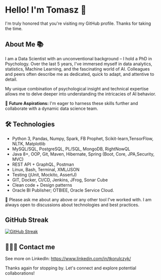 
# Hello! I'm Tomasz 👋

I'm truly honored that you're visiting my GitHub profile. Thanks for taking the time.

## About Me 📚
I am a Data Scientist with an unconventional background – I hold a PhD in Psychology. Over the last 5 years, I've immersed myself in data analytics, statistics, Machine Learning, and the fascinating world of AI. Colleagues and peers often describe me as dedicated, quick to adapt, and attentive to detail.

My unique combination of psychological insight and technical expertise allows me to delve deeper into understanding the intricacies of AI behavior.

🌱 **Future Aspirations:** I'm eager to harness these skills further and collaborate with a dynamic data science team.

## 🛠️ Technologies
- Python 3, Pandas, Numpy, Spark, FB Prophet, Scikit-learn,TensorFlow, NLTK, Matplotlib
- MySQL/SQL, PostgreSQL, PL/SQL, MongoDB, RightNowQL
- Java 8+, OOP, Git, Maven, Hibernate, Spring (Boot, Core, JPA,Security, MVC)
- REST API + GraphQL, Postman
- Linux, Bash, Terminal, XML/JSON
- Testing (jUnit, Mockito, AssertJ)
- GIT, Docker, CI/CD, Jenkins, JFrog, Sonar Cube
- Clean code + Design patterns
- Oracle BI Publisher; OTBIEE, Oracle Service Cloud.

💬 Please ask me about any above or any other tool I've worked with. I am always open to discussions about technologies and best practices.

## GitHub Streak
[![GitHub Streak](https://streak-stats.demolab.com/?user=tkorulczyk)](https://git.io/streak-stats)

## 👨🏼‍💻  Contact me
See more on LinkedIn:
https://www.linkedin.com/in/tkorulczyk/


Thanks again for stopping by. Let's connect and explore potential collaborations!
